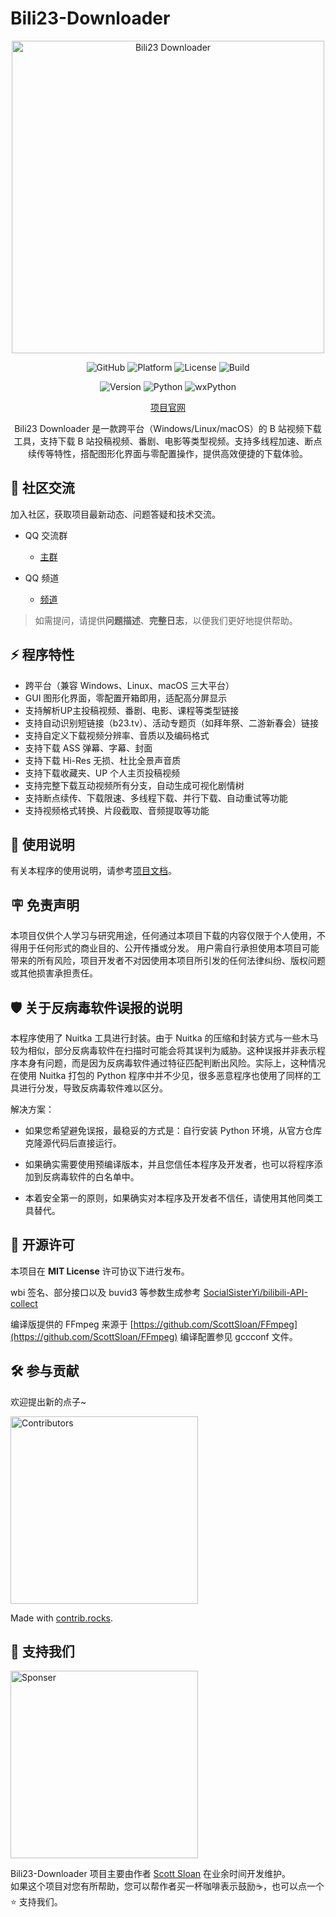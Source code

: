 # Bili23-Downloader
<p align="center">
    <a href="https://bili23.scott-sloan.cn" target="_blank">
        <img src="https://s21.ax1x.com/2025/08/05/pVUs6hQ.png" alt="Bili23 Downloader" style="width: 500px;"/>
    </a>
</p>

<p align="center">
    <img src="https://img.shields.io/badge/GitHub-black?logo=github&style=flat-square" alt="GitHub"/>
    <img src="https://img.shields.io/badge/Platform-Windows_|_Linux_|_macOS-blue?style=flat-square" alt="Platform"/>
    <img src="https://img.shields.io/badge/license-MIT-orange?style=flat-square" alt="License"/>
    <img src="https://img.shields.io/github/actions/workflow/status/ScottSloan/Bili23-Downloader/publish_release.yml?style=flat-square" alt="Build"/>
</p>

<p align="center">
    <img src="https://img.shields.io/github/v/release/ScottSloan/Bili23-Downloader?style=flat-square" alt="Version"/>
    <img src="https://img.shields.io/badge/Python-3.12.10-green?style=flat-square" alt="Python"/>
    <img src="https://img.shields.io/badge/wxPython-4.2.3-green?style=flat-square" alt="wxPython"/>
</p>

<p align="center">
    <a href="https://bili23.scott-sloan.cn/" target="_blank">项目官网</a>
</p>

<p align="center">
    Bili23 Downloader 是一款跨平台（Windows/Linux/macOS）的 B 站视频下载工具，支持下载 B 站投稿视频、番剧、电影等类型视频。支持多线程加速、断点续传等特性，搭配图形化界面与零配置操作，提供高效便捷的下载体验。
</p>

## 🌟 社区交流
加入社区，获取项目最新动态、问题答疑和技术交流。

* QQ 交流群
    * [主群](https://qm.qq.com/q/KX3uJIFIYK)

* QQ 频道
    * [频道](https://pd.qq.com/s/8941to1p0)

> 如需提问，请提供**问题描述**、**完整日志**，以便我们更好地提供帮助。

## ⚡ 程序特性
* 跨平台（兼容 Windows、Linux、macOS 三大平台）
* GUI 图形化界面，零配置开箱即用，适配高分屏显示
* 支持解析UP主投稿视频、番剧、电影、课程等类型链接
* 支持自动识别短链接（b23.tv）、活动专题页（如拜年祭、二游新春会）链接
* 支持自定义下载视频分辨率、音质以及编码格式
* 支持下载 ASS 弹幕、字幕、封面
* 支持下载 Hi-Res 无损、杜比全景声音质
* 支持下载收藏夹、UP 个人主页投稿视频
* 支持完整下载互动视频所有分支，自动生成可视化剧情树
* 支持断点续传、下载限速、多线程下载、并行下载、自动重试等功能
* 支持视频格式转换、片段截取、音频提取等功能

## 📄 使用说明
有关本程序的使用说明，请参考[项目文档](https://bili23.scott-sloan.cn/doc/what-is-bili23-downloader.html)。

## 🪧 免责声明
本项目仅供个人学习与研究用途，任何通过本项目下载的内容仅限于个人使用，不得用于任何形式的商业目的、公开传播或分发。
用户需自行承担使用本项目可能带来的所有风险，项目开发者不对因使用本项目所引发的任何法律纠纷、版权问题或其他损害承担责任。

## 🛡️ 关于反病毒软件误报的说明
本程序使用了 Nuitka 工具进行封装。由于 Nuitka 的压缩和封装方式与一些木马较为相似，部分反病毒软件在扫描时可能会将其误判为威胁。这种误报并非表示程序本身有问题，而是因为反病毒软件通过特征匹配判断出风险。实际上，这种情况在使用 Nuitka 打包的 Python 程序中并不少见，很多恶意程序也使用了同样的工具进行分发，导致反病毒软件难以区分。

解决方案：

* 如果您希望避免误报，最稳妥的方式是：自行安装 Python 环境，从官方仓库克隆源代码后直接运行。

* 如果确实需要使用预编译版本，并且您信任本程序及开发者，也可以将程序添加到反病毒软件的白名单中。

* 本着安全第一的原则，如果确实对本程序及开发者不信任，请使用其他同类工具替代。

## 🔑 开源许可
本项目在 **MIT License** 许可协议下进行发布。

wbi 签名、部分接口以及 buvid3 等参数生成参考 [SocialSisterYi/bilibili-API-collect](https://github.com/SocialSisterYi/bilibili-API-collect)  

编译版提供的 FFmpeg 来源于 [https://github.com/ScottSloan/FFmpeg](https://github.com/ScottSloan/FFmpeg) 编译配置参见 gccconf 文件。

## 🛠️ 参与贡献
欢迎提出新的点子~

<a href="https://github.com/ScottSloan/Bili23-Downloader/graphs/contributors" target="_blank">
    <img src="https://contrib.rocks/image?repo=ScottSloan/Bili23-Downloader" alt="Contributors" style="width: 300px"/>
</a>

Made with [contrib.rocks](https://contrib.rocks).

## 💪 支持我们

<img src="https://bili23.scott-sloan.cn/sponsor.png" alt="Sponser" style="width: 300px">

Bili23-Downloader 项目主要由作者 [Scott Sloan](https://github.com/ScottSloan) 在业余时间开发维护。  
如果这个项目对您有所帮助，您可以帮作者买一杯咖啡表示鼓励☕️，也可以点一个 ⭐️ 支持我们。
